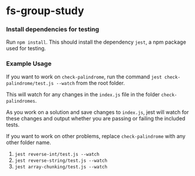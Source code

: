 # fs-group-study

### Install dependencies for testing

Run `npm install`. This should install the dependency `jest`, a npm package used for testing.

### Example Usage

If you want to work on `check-palindrome`, run the command `jest check-palindrome/test.js --watch` from the root folder.

This will watch for any changes in the `index.js` file in the folder `check-palindromes`.

As you work on a solution and save changes to `index.js`, jest will watch for these changes and output whether you are passing or failing the included tests.

If you want to work on other problems, replace `check-palindrome` with any other folder name.

1. `jest reverse-int/test.js --watch` 
2. `jest reverse-string/test.js --watch` 
3. `jest array-chunking/test.js --watch` 
